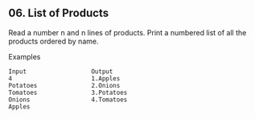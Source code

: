 ## 06.	List of Products

Read a number n and n lines of products. Print a numbered list of all the products ordered by name.

Examples

```
Input	               Output
4                      1.Apples
Potatoes               2.Onions
Tomatoes               3.Potatoes
Onions                 4.Tomatoes
Apples	
```

